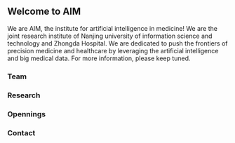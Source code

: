 ## Welcome to AIM

We are AIM, the institute for artificial intelligence in medicine! We are the joint research institute of Nanjing university of information science and technology and Zhongda Hospital. We are dedicated to push the frontiers of precision medicine and healthcare by leveraging the artificial intelligence and big medical data. For more information, please keep tuned.


### Team

### Research

### Opennings

### Contact
